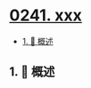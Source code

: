 # [0241. xxx](https://github.com/Tdahuyou/TNotes.leetcode/tree/main/notes/0241.%20xxx)

<!-- region:toc -->

- [1. 📝 概述](#1--概述)

<!-- endregion:toc -->

## 1. 📝 概述
